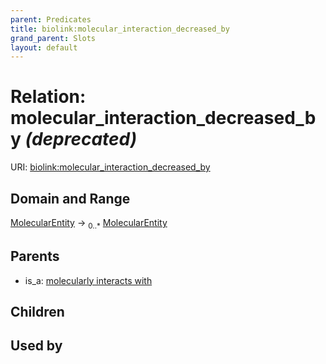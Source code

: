 ```yaml
---
parent: Predicates
title: biolink:molecular_interaction_decreased_by
grand_parent: Slots
layout: default
---
```


# Relation: molecular_interaction_decreased_by _(deprecated)_




URI: [biolink:molecular_interaction_decreased_by](https://w3id.org/biolink/vocab/molecular_interaction_decreased_by)

## Domain and Range

[MolecularEntity](MolecularEntity.md) ->  <sub>0..\*</sub> [MolecularEntity](MolecularEntity.md)

## Parents

 *  is_a: [molecularly interacts with](molecularly_interacts_with.md)

## Children


## Used by

